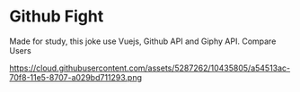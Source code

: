 # Github Fight
Made for study, this joke use Vuejs, Github API and Giphy API. Compare Users

https://cloud.githubusercontent.com/assets/5287262/10435805/a54513ac-70f8-11e5-8707-a029bd711293.png
